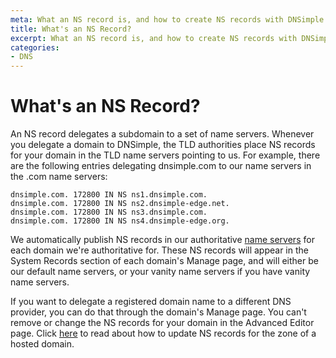 ```yaml
---
meta: What an NS record is, and how to create NS records with DNSimple.
title: What's an NS Record?
excerpt: What an NS record is, and how to create NS records with DNSimple.
categories:
- DNS
---
```


# What's an NS Record?

An NS record delegates a subdomain to a set of name servers. Whenever you delegate a domain to DNSimple, the TLD authorities place NS records for your domain in the TLD name servers pointing to us. For example, there are the following entries delegating dnsimple.com to our name servers in the .com name servers:

~~~
dnsimple.com. 172800 IN NS ns1.dnsimple.com.
dnsimple.com. 172800 IN NS ns2.dnsimple-edge.net.
dnsimple.com. 172800 IN NS ns3.dnsimple.com.
dnsimple.com. 172800 IN NS ns4.dnsimple-edge.org.
~~~

We automatically publish NS records in our authoritative [name servers](/articles/dnsimple-nameservers/) for each domain we're authoritative for. These NS records will appear in the System Records section of each domain's Manage page, and will either be our default name servers, or your vanity name servers if you have vanity name servers.

If you want to delegate a registered domain name to a different DNS provider, you can do that through the domain's Manage page. You can't remove or change the NS records for your domain in the Advanced Editor page. Click [here](/articles/zone-ns-records) to read about how to update NS records for the zone of a hosted domain.
